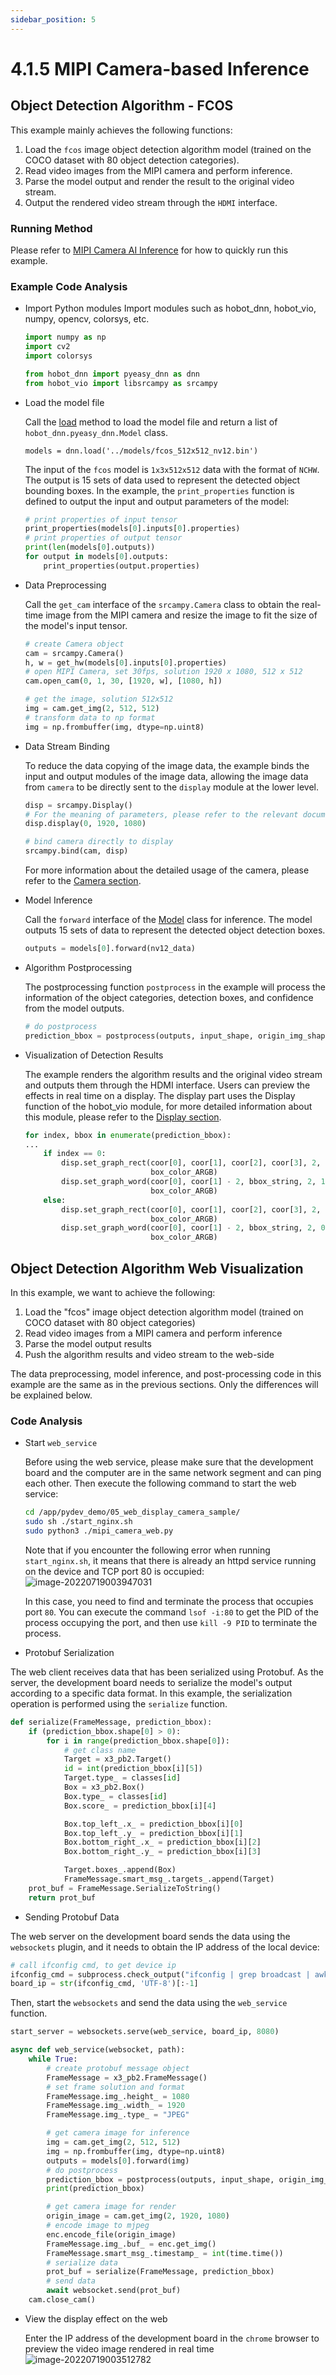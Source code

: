 ```yaml
---
sidebar_position: 5
---
```


# 4.1.5 MIPI Camera-based Inference

## Object Detection Algorithm - FCOS

This example mainly achieves the following functions:

1. Load the `fcos` image object detection algorithm model (trained on the COCO dataset with 80 object detection categories).
2. Read video images from the MIPI camera and perform inference.
3. Parse the model output and render the result to the original video stream.
4. Output the rendered video stream through the `HDMI` interface.

### Running Method

Please refer to [MIPI Camera AI Inference](../../03_Basic_Application/01_Image/mipi_camera.md) for how to quickly run this example.

### Example Code Analysis

- Import Python modules
  Import modules such as hobot_dnn, hobot_vio, numpy, opencv, colorsys, etc.

    ```python
    import numpy as np
    import cv2
    import colorsys
  
    from hobot_dnn import pyeasy_dnn as dnn
    from hobot_vio import libsrcampy as srcampy
    ```

- Load the model file

    Call the [load](./pydev_dnn_api) method to load the model file and return a list of `hobot_dnn.pyeasy_dnn.Model` class.

    ```shell
    models = dnn.load('../models/fcos_512x512_nv12.bin')
    ```

    The input of the `fcos` model is `1x3x512x512` data with the format of `NCHW`. The output is 15 sets of data used to represent the detected object bounding boxes. In the example, the `print_properties` function is defined to output the input and output parameters of the model:

    ```python
    # print properties of input tensor
    print_properties(models[0].inputs[0].properties)
    # print properties of output tensor
    print(len(models[0].outputs))
    for output in models[0].outputs:
        print_properties(output.properties)
    ```
- Data Preprocessing

    Call the `get_cam` interface of the `srcampy.Camera` class to obtain the real-time image from the MIPI camera and resize the image to fit the size of the model's input tensor.
    
    ```python
    # create Camera object
    cam = srcampy.Camera()
    h, w = get_hw(models[0].inputs[0].properties)
    # open MIPI Camera, set 30fps, solution 1920 x 1080, 512 x 512
    cam.open_cam(0, 1, 30, [1920, w], [1080, h])
    ```
    
    ```python
    # get the image, solution 512x512
    img = cam.get_img(2, 512, 512)
    # transform data to np format
    img = np.frombuffer(img, dtype=np.uint8)
    ```
    
- Data Stream Binding

    To reduce the data copying of the image data, the example binds the input and output modules of the image data, allowing the image data from `camera` to be directly sent to the `display` module at the lower level.
    
    ```python
    disp = srcampy.Display()
    # For the meaning of parameters, please refer to the relevant documents of HDMI display
    disp.display(0, 1920, 1080)

    # bind camera directly to display
    srcampy.bind(cam, disp)
    ```
    
    For more information about the detailed usage of the camera, please refer to the [Camera section](../../03_Basic_Application/04_multi_media/pydev_multimedia_api_x3/object_camera.md).
    
- Model Inference

    Call the `forward` interface of the [Model](./pydev_dnn_api.md) class for inference. The model outputs 15 sets of data to represent the detected object detection boxes.
    
    ```python
    outputs = models[0].forward(nv12_data)
    ```
    
- Algorithm Postprocessing

    The postprocessing function `postprocess` in the example will process the information of the object categories, detection boxes, and confidence from the model outputs.
    
    ```python
    # do postprocess
    prediction_bbox = postprocess(outputs, input_shape, origin_img_shape=(1080,1920))
    ```
- Visualization of Detection Results

    The example renders the algorithm results and the original video stream and outputs them through the HDMI interface. Users can preview the effects in real time on a display. The display part uses the Display function of the hobot_vio module, for more detailed information about this module, please refer to the [Display section](../../03_Basic_Application/04_multi_media/pydev_multimedia_api_x3/object_display.md).

    ```python
    for index, bbox in enumerate(prediction_bbox):
    ...
        if index == 0:
            disp.set_graph_rect(coor[0], coor[1], coor[2], coor[3], 2, 1,
                                box_color_ARGB)
            disp.set_graph_word(coor[0], coor[1] - 2, bbox_string, 2, 1,
                                box_color_ARGB)
        else:
            disp.set_graph_rect(coor[0], coor[1], coor[2], coor[3], 2, 0,
                                box_color_ARGB)
            disp.set_graph_word(coor[0], coor[1] - 2, bbox_string, 2, 0,
                                box_color_ARGB)
    
    ```

## Object Detection Algorithm Web Visualization

In this example, we want to achieve the following:

1. Load the "fcos" image object detection algorithm model (trained on COCO dataset with 80 object categories)
2. Read video images from a MIPI camera and perform inference
3. Parse the model output results
4. Push the algorithm results and video stream to the web-side

The data preprocessing, model inference, and post-processing code in this example are the same as in the previous sections. Only the differences will be explained below.

### Code Analysis

- Start `web_service`

    Before using the web service, please make sure that the development board and the computer are in the same network segment and can ping each other. Then execute the following command to start the web service:

    ```bash
    cd /app/pydev_demo/05_web_display_camera_sample/
    sudo sh ./start_nginx.sh
    sudo python3 ./mipi_camera_web.py 
    ```

    Note that if you encounter the following error when running `start_nginx.sh`, it means that there is already an httpd service running on the device and TCP port 80 is occupied:
    ![image-20220719003947031](https://rdk-doc.oss-cn-beijing.aliyuncs.com/doc/img/04_Algorithm_Application/01_pydev_dnn_demo/image/pydev_dnn_demo/image-20220719003947031.png)

    In this case, you need to find and terminate the process that occupies port `80`. You can execute the command `lsof -i:80` to get the PID of the process occupying the port, and then use `kill -9 PID` to terminate the process.
    
- Protobuf Serialization

The web client receives data that has been serialized using Protobuf. As the server, the development board needs to serialize the model's output according to a specific data format. In this example, the serialization operation is performed using the `serialize` function.

```python
def serialize(FrameMessage, prediction_bbox):
    if (prediction_bbox.shape[0] > 0):
        for i in range(prediction_bbox.shape[0]):
            # get class name
            Target = x3_pb2.Target()
            id = int(prediction_bbox[i][5])
            Target.type_ = classes[id]
            Box = x3_pb2.Box()
            Box.type_ = classes[id]
            Box.score_ = prediction_bbox[i][4]

            Box.top_left_.x_ = prediction_bbox[i][0]
            Box.top_left_.y_ = prediction_bbox[i][1]
            Box.bottom_right_.x_ = prediction_bbox[i][2]
            Box.bottom_right_.y_ = prediction_bbox[i][3]

            Target.boxes_.append(Box)
            FrameMessage.smart_msg_.targets_.append(Target)
    prot_buf = FrameMessage.SerializeToString()
    return prot_buf
```

- Sending Protobuf Data

The web server on the development board sends the data using the `websockets` plugin, and it needs to obtain the IP address of the local device:

```python
# call ifconfig cmd, to get device ip
ifconfig_cmd = subprocess.check_output("ifconfig | grep broadcast | awk '{print $2}'", shell=True)
board_ip = str(ifconfig_cmd, 'UTF-8')[:-1]
```

Then, start the `websockets` and send the data using the `web_service` function.

```python
start_server = websockets.serve(web_service, board_ip, 8080)
```

```python
async def web_service(websocket, path):
    while True:
        # create protobuf message object
        FrameMessage = x3_pb2.FrameMessage()
        # set frame solution and format
        FrameMessage.img_.height_ = 1080
        FrameMessage.img_.width_ = 1920
        FrameMessage.img_.type_ = "JPEG"

        # get camera image for inference
        img = cam.get_img(2, 512, 512)
        img = np.frombuffer(img, dtype=np.uint8)
        outputs = models[0].forward(img)
        # do postprocess
        prediction_bbox = postprocess(outputs, input_shape, origin_img_shape=(1080, 1920))
        print(prediction_bbox)

        # get camera image for render
        origin_image = cam.get_img(2, 1920, 1080)
        # encode image to mjpeg
        enc.encode_file(origin_image)
        FrameMessage.img_.buf_ = enc.get_img()
        FrameMessage.smart_msg_.timestamp_ = int(time.time())
        # serialize data
        prot_buf = serialize(FrameMessage, prediction_bbox)
        # send data
        await websocket.send(prot_buf)
    cam.close_cam()
```

- View the display effect on the web

    Enter the IP address of the development board in the `chrome` browser to preview the video image rendered in real time  
    ![image-20220719003512782](https://rdk-doc.oss-cn-beijing.aliyuncs.com/doc/img/04_Algorithm_Application/01_pydev_dnn_demo/image/pydev_dnn_demo/image-20220719003512782.png)